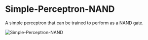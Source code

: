 # Simple-Perceptron-NAND
A simple perceptron that can be trained to perform as a NAND gate. 


<img src="https://i.ibb.co/JH6w7q8/Simple-Perceptron-NAND.png" alt="Simple-Perceptron-NAND" border="0">
